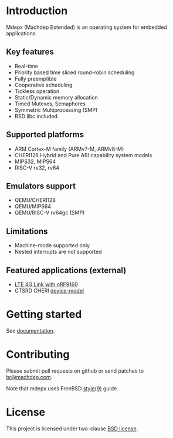 # Introduction

Mdepx (Machdep Extended) is an operating system for embedded applications.

## Key features
- Real-time
- Priority based time sliced round-robin scheduling
- Fully preemptible
- Cooperative scheduling
- Tickless operation
- Static/Dynamic memory allocation
- Timed Mutexes, Semaphores
- Symmetric Multiprocessing (SMP)
- BSD libc included

## Supported platforms
- ARM Cortex-M family (ARMv7-M, ARMv8-M)
- CHERI128 Hybrid and Pure ABI capability system models
- MIPS32, MIPS64
- RISC-V rv32, rv64

## Emulators support
  * QEMU/CHERI128
  * QEMU/MIPS64
  * QEMU/RISC-V rv64gc (SMP)

## Limitations
  * Machine-mode supported only
  * Nested interrupts are not supported

## Featured applications (external)
  * [LTE 4G Link with nRF9160](https://github.com/machdep/nrf9160)
  * CTSRD CHERI [device-model](https://github.com/CTSRD-CHERI/device-model)

# Getting started

See [documentation](https://machdep.uk).

# Contributing

Please submit pull requests on github or send patches to br@machdep.com.

Note that mdepx uses FreeBSD [style(9)](https://www.freebsd.org/cgi/man.cgi?query=style&sektion=9) guide.

# License

This project is licensed under two-clause [BSD license](https://en.wikipedia.org/wiki/BSD_licenses#2-clause_license_(%22Simplified_BSD_License%22_or_%22FreeBSD_License%22)).
